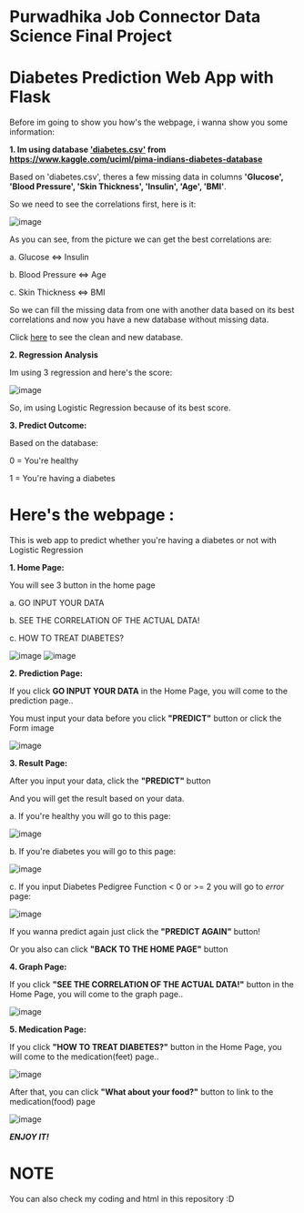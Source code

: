 # **Purwadhika Job Connector Data Science Final Project**

# Diabetes Prediction Web App with Flask

Before im going to show you how's the webpage, i wanna show you some information:

**1. Im using database ['diabetes.csv'](https://github.com/BillyGratia15/Final_Project_JCDS/blob/master/diabetes.csv) from https://www.kaggle.com/uciml/pima-indians-diabetes-database**

Based on 'diabetes.csv', theres a few missing data in columns **'Glucose', 'Blood Pressure', 'Skin Thickness', 'Insulin', 'Age', 'BMI'**.

So we need to see the correlations first, here is it:

![image](https://github.com/BillyGratia15/Final_Project_JCDS/blob/master/static/corrfeatures.png)

As you can see, from the picture we can get the best correlations are:

a. Glucose <=> Insulin

b. Blood Pressure <=> Age

c. Skin Thickness <=> BMI

So we can fill the missing data from one with another data based on its best correlations and now you have a new database without missing data. 

Click [here](https://github.com/BillyGratia15/Final_Project_JCDS/blob/master/tests.csv) to see the clean and new database.

**2. Regression Analysis** 

Im using 3 regression and here's the score:

![image](https://github.com/BillyGratia15/Final_Project_JCDS/blob/master/screenshots/scoremodel.png)

So, im using Logistic Regression because of its best score.

**3. Predict Outcome:**

Based on the database:

0 = You're healthy 

1 = You're having a diabetes

# Here's the webpage :
This is web app to predict whether you're having a diabetes or not with Logistic Regression

**1. Home Page:**

You will see 3 button in the home page

a. GO INPUT YOUR DATA

b. SEE THE CORRELATION OF THE ACTUAL DATA!

c. HOW TO TREAT DIABETES?

![image](https://github.com/BillyGratia15/Final_Project_JCDS/blob/master/screenshots/home1.png)
![image](https://github.com/BillyGratia15/Final_Project_JCDS/blob/master/screenshots/home2.png)


**2. Prediction Page:**

If you click **GO INPUT YOUR DATA** in the Home Page, you will come to the prediction page..

You must input your data before you click **"PREDICT"** button or click the Form image

![image](https://github.com/BillyGratia15/Final_Project_JCDS/blob/master/screenshots/prediction.png)


**3. Result Page:**

After you input your data, click the **"PREDICT"** button

And you will get the result based on your data.

a. If you're healthy you will go to this page:

![image](https://github.com/BillyGratia15/Final_Project_JCDS/blob/master/screenshots/healthy.png)

b. If you're diabetes you will go to this page:

![image](https://github.com/BillyGratia15/Final_Project_JCDS/blob/master/screenshots/positivediabetes.png)

c. If you input Diabetes Pedigree Function < 0 or >= 2 you will go to *error* page:

![image](https://github.com/BillyGratia15/Final_Project_JCDS/blob/master/screenshots/error.png)

If you wanna predict again just click the **"PREDICT AGAIN"** button!

Or you also can click **"BACK TO THE HOME PAGE"** button


**4. Graph Page:**

If you click **"SEE THE CORRELATION OF THE ACTUAL DATA!"** button in the Home Page, you will come to the graph page..

![image](https://github.com/BillyGratia15/Final_Project_JCDS/blob/master/screenshots/graph.png)

**5. Medication Page:** 

If you click **"HOW TO TREAT DIABETES?"** button in the Home Page, you will come to the medication(feet) page..

![image](https://github.com/BillyGratia15/Final_Project_JCDS/blob/master/screenshots/medicationfeet.png)

After that, you can click **"What about your food?"** button to link to the medication(food) page

![image](https://github.com/BillyGratia15/Final_Project_JCDS/blob/master/screenshots/medicationfood.png)

***ENJOY IT!***

# NOTE
You can also check my coding and html in this repository :D





